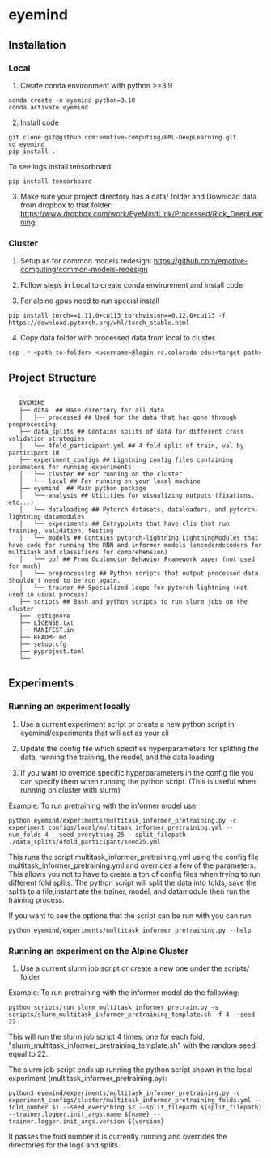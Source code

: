 # eyemind


## Installation

### Local
1. Create conda environment with python >=3.9
```
conda create -n eyemind python=3.10
conda activate eyemind
```
2. Install code

```
git clone git@github.com:emotive-computing/EML-DeepLearning.git
cd eyemind
pip install .
```
To see logs install tensorboard:
```
pip install tensorboard
```

3. Make sure your project directory has a data/ folder and Download data from dropbox to that folder: https://www.dropbox.com/work/EyeMindLink/Processed/Rick_DeepLearning.

### Cluster

1. Setup as for common models redesign: https://github.com/emotive-computing/common-models-redesign 

2. Follow steps in Local to create conda environment and install code

3. For alpine gpus need to run special install

```
pip install torch==1.11.0+cu113 torchvision==0.12.0+cu113 -f https://download.pytorch.org/whl/torch_stable.html
```

4. Copy data folder with processed data from local to cluster. 
```
scp -r <path-to-folder> <username>@login.rc.colorado edu:<target-path>
```

## Project Structure


```
   
   EYEMIND
   ├── data  ## Base directory for all data
   │   ├── processed ## Used for the data that has gone through preprocessing
   ├── data_splits ## Contains splits of data for different cross validation strategies
   │   └── 4fold_participant.yml ## 4 fold split of train, val by participant id
   ├── experiment_configs ## Lightning config files containing parameters for running experiments
   │   └── cluster ## For running on the cluster
   │   └── local ## For running on your local machine   
   ├── eyemind  ## Main python package
   │   └── analysis ## Utilities for visualizing outputs (fixations, etc...)
   │   └── dataloading ## Pytorch datasets, dataloaders, and pytorch-lightning datamodules
   │   └── experiments ## Entrypoints that have clis that run training, validation, testing
   │   └── models ## Contains pytorch-lightning LightningModules that have code for running the RNN and informer models (encoderdecoders for multitask and classifiers for comprehension)
   │   └── obf ## From Oculomotor Behavior Framework paper (not used for much)
   │   └── preprocessing ## Python scripts that output processed data. Shouldn't need to be run again.
   │   └── trainer ## Specialized loops for pytorch-lightning (not used in usual process)
   ├── scripts ## Bash and python scripts to run slurm jobs on the cluster   
   ├── .gitignore
   ├── LICENSE.txt
   ├── MANIFEST.in
   ├── README.md
   ├── setup.cfg
   ├── pyproject.toml
   └── 

```

## Experiments

### Running an experiment locally

1. Use a current experiment script or create a new python script in eyemind/experiments that will act as your cli

2. Update the config file which specifies hyperparameters for splitting the data, running the training, the model, and the data loading

3. If you want to override specific hyperparameters in the config file you can specify them when running the python script. (This is useful when running on cluster with slurm)

Example: To run pretraining with the informer model use: 
```
python eyemind/experiments/multitask_informer_pretraining.py -c experiment_configs/local/multitask_informer_pretraining.yml --num_folds 4 --seed_everything 25 --split_filepath ./data_splits/4fold_participant/seed25.yml
```

This runs the script multitask_informer_pretraining.yml using the config file multitask_informer_pretraining.yml and overrides a few of the parameters. This allows you not to have to create a ton of config files when trying to run different fold splits.  The python script will split the data into folds, save the splits to a file,instantiate the trainer, model, and datamodule then run the training process.

If you want to see the options that the script can be run with you can run:

```
python eyemind/experiments/multitask_informer_pretraining.py --help 
```

### Running an experiment on the Alpine Cluster

1. Use a current slurm job script or create a new one under the scripts/ folder

Example:
 To run pretraining with the informer model do the following:

```
python scripts/run_slurm_multitask_informer_pretrain.py -s scripts/slurm_multitask_informer_pretraining_template.sh -f 4 --seed 22
```
 This will run the slurm job script 4 times, one for each fold, "slurm_multitask_informer_pretraining_template.sh" with the random seed equal to 22. 

 The slurm job script ends up running the python script shown in the local experiment (multitask_informer_pretraining.py):
 ```
 python3 eyemind/experiments/multitask_informer_pretraining.py -c experiment_configs/cluster/multitask_informer_pretraining_folds.yml --fold_number $1 --seed_everything $2 --split_filepath ${split_filepath} --trainer.logger.init_args.name ${name} --trainer.logger.init_args.version ${version}
 ```

 It passes the fold number it is currently running and overrides the directories for the logs and splits.